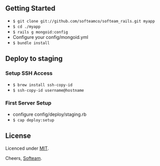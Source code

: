 ## Getting Started

* `$ git clone git://github.com/softeamco/softeam_rails.git myapp`
* `$ cd ./myapp`
* `$ rails g mongoid:config`
* Configure your config/mongoid.yml
* `$ bundle install`

## Deploy to staging

### Setup SSH Access
* `$ brew install ssh-copy-id`
* `$ ssh-copy-id username@hostname`

### First Server Setup
* configure config/deploy/staging.rb
* `$ cap deploy:setup`

## License

Licenced under [MIT](http://www.opensource.org/licenses/mit-license.php).

Cheers, [Softeam](http://softeam.co).
